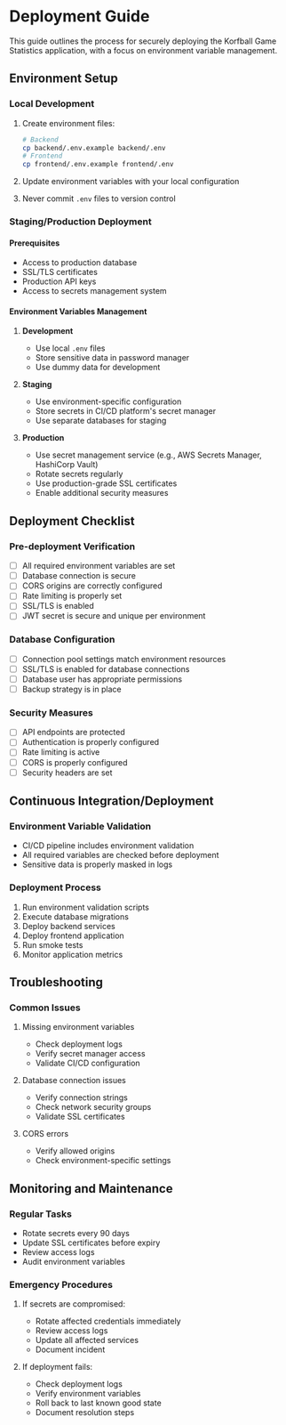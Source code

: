 # Deployment Guide

This guide outlines the process for securely deploying the Korfball Game Statistics application, with a focus on environment variable management.

## Environment Setup

### Local Development

1. Create environment files:
   ```bash
   # Backend
   cp backend/.env.example backend/.env
   # Frontend
   cp frontend/.env.example frontend/.env
   ```

2. Update environment variables with your local configuration
3. Never commit `.env` files to version control

### Staging/Production Deployment

#### Prerequisites
- Access to production database
- SSL/TLS certificates
- Production API keys
- Access to secrets management system

#### Environment Variables Management

1. **Development**
   - Use local `.env` files
   - Store sensitive data in password manager
   - Use dummy data for development

2. **Staging**
   - Use environment-specific configuration
   - Store secrets in CI/CD platform's secret manager
   - Use separate databases for staging

3. **Production**
   - Use secret management service (e.g., AWS Secrets Manager, HashiCorp Vault)
   - Rotate secrets regularly
   - Use production-grade SSL certificates
   - Enable additional security measures

## Deployment Checklist

### Pre-deployment Verification
- [ ] All required environment variables are set
- [ ] Database connection is secure
- [ ] CORS origins are correctly configured
- [ ] Rate limiting is properly set
- [ ] SSL/TLS is enabled
- [ ] JWT secret is secure and unique per environment

### Database Configuration
- [ ] Connection pool settings match environment resources
- [ ] SSL/TLS is enabled for database connections
- [ ] Database user has appropriate permissions
- [ ] Backup strategy is in place

### Security Measures
- [ ] API endpoints are protected
- [ ] Authentication is properly configured
- [ ] Rate limiting is active
- [ ] CORS is properly configured
- [ ] Security headers are set

## Continuous Integration/Deployment

### Environment Variable Validation
- CI/CD pipeline includes environment validation
- All required variables are checked before deployment
- Sensitive data is properly masked in logs

### Deployment Process
1. Run environment validation scripts
2. Execute database migrations
3. Deploy backend services
4. Deploy frontend application
5. Run smoke tests
6. Monitor application metrics

## Troubleshooting

### Common Issues
1. Missing environment variables
   - Check deployment logs
   - Verify secret manager access
   - Validate CI/CD configuration

2. Database connection issues
   - Verify connection strings
   - Check network security groups
   - Validate SSL certificates

3. CORS errors
   - Verify allowed origins
   - Check environment-specific settings

## Monitoring and Maintenance

### Regular Tasks
- Rotate secrets every 90 days
- Update SSL certificates before expiry
- Review access logs
- Audit environment variables

### Emergency Procedures
1. If secrets are compromised:
   - Rotate affected credentials immediately
   - Review access logs
   - Update all affected services
   - Document incident

2. If deployment fails:
   - Check deployment logs
   - Verify environment variables
   - Roll back to last known good state
   - Document resolution steps